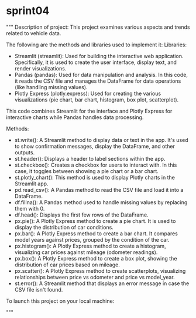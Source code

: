 # sprint04

"""
Description of project: This project examines various aspects and trends
related to vehicle data.

The following are the methods and libraries used to implement it:
Libraries:

- Streamlit (streamlit): Used for building the interactive web application. Specifically, it is used to create the user interface, display text, and render visualizations.
- Pandas (pandas): Used for data manipulation and analysis. In this code, it reads the CSV file and manages the DataFrame for data operations (like handling missing values).
- Plotly Express (plotly.express): Used for creating the various visualizations (pie chart, bar chart, histogram, box plot, scatterplot).

This code combines Streamlit for the interface and Plotly Express for interactive charts while Pandas handles data processing.

Methods:

- st.write(): A Streamlit method to display data or text in the app. It's used to show confirmation messages, display the DataFrame, and other outputs.
- st.header(): Displays a header to label sections within the app.
- st.checkbox(): Creates a checkbox for users to interact with. In this case, it toggles between showing a pie chart or a bar chart.
- st.plotly_chart(): This method is used to display Plotly charts in the Streamlit app.
- pd.read_csv(): A Pandas method to read the CSV file and load it into a DataFrame.
- df.fillna(): A Pandas method used to handle missing values by replacing them with 0.
- df.head(): Displays the first few rows of the DataFrame.
- px.pie(): A Plotly Express method to create a pie chart. It is used to display the distribution of car conditions.
- px.bar(): A Plotly Express method to create a bar chart. It compares model years against prices, grouped by the condition of the car.
- px.histogram(): A Plotly Express method to create a histogram, visualizing car prices against mileage (odometer readings).
- px.box(): A Plotly Express method to create a box plot, showing the distribution of car prices based on mileage.
- px.scatter(): A Plotly Express method to create scatterplots, visualizing relationships between price vs odometer and price vs model_year.
- st.error(): A Streamlit method that displays an error message in case the CSV file isn't found.

To launch this project on your local machine:

"""
